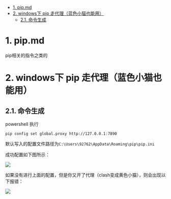 <!-- TOC -->

- [1. pip.md](#1-pipmd)
- [2. windows下 pip 走代理（蓝色小猫也能用）](#2-windows下-pip-走代理蓝色小猫也能用)
  - [2.1. 命令生成](#21-命令生成)

<!-- /TOC -->

# 1. pip.md

pip相关的指令之类的

# 2. windows下 pip 走代理（蓝色小猫也能用）

## 2.1. 命令生成

powershell 执行

```
pip config set global.proxy http://127.0.0.1:7890
```

默认写入的配置文件路径为```C:\Users\92762\AppData\Roaming\pip\pip.ini```

成功配置如下图所示：

![](https://cdn.jsdelivr.net/gh/gf9276/image/conda/20230223200109.png)

如果没有进行上面的配置，但是你又开了代理（clash变成黄色小猫），则会出现以下报错：

![](https://cdn.jsdelivr.net/gh/gf9276/image/conda/20230223200214.png)